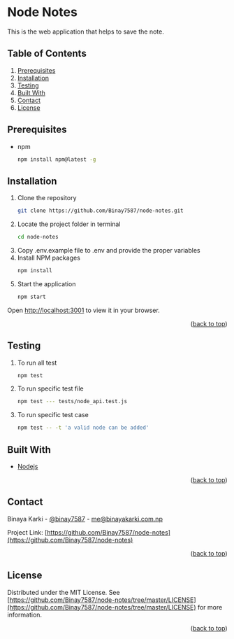 <div id="top"></div>

# Node Notes
This is the web application that helps to save the note.

<!-- TABLE OF CONTENTS -->
## Table of Contents
  <ol>
    <li><a href="#prerequisites">Prerequisites</a></li>
    <li><a href="#installation">Installation</a></li>
    <li><a href="#testing">Testing</a></li>
    <li><a href="#built-with">Built With</a></li>
    <li><a href="#contact">Contact</a></li>
    <li><a href="#license">License</a></li>
  </ol>

<!-- Prerequisites -->
## Prerequisites
* npm
  ```sh
  npm install npm@latest -g
  ```

<!-- INSTALLATION -->
## Installation

1. Clone the repository
   ```sh
   git clone https://github.com/Binay7587/node-notes.git
   ```
2. Locate the project folder in terminal
   ```sh
   cd node-notes
   ```
3. Copy .env.example file to .env and provide the proper variables
4. Install NPM packages
   ```sh
   npm install
   ```
5. Start the application
   ```sh
   npm start
   ```
Open [http://localhost:3001](http://localhost:3001) to view it in your browser.
<p align="right">(<a href="#top">back to top</a>)</p>

<!-- Testing -->
## Testing
1. To run all test
   ```sh
   npm test
   ```
2. To run specific test file
   ```sh
   npm test --- tests/node_api.test.js
   ```
2. To run specific test case
   ```sh
   npm test -- -t 'a valid node can be added'
   ```

<!-- BUILT WITH -->
## Built With

* [Nodejs](https://nodejs.org/)

<p align="right">(<a href="#top">back to top</a>)</p>

<!-- CONTACT -->
## Contact

Binaya Karki - [@binay7587](https://www.linkedin.com/in/binay7587) - me@binayakarki.com.np

Project Link: [https://github.com/Binay7587/node-notes](https://github.com/Binay7587/node-notes)

<p align="right">(<a href="#top">back to top</a>)</p>

<!-- LICENSE -->
## License

Distributed under the MIT License. See [https://github.com/Binay7587/node-notes/tree/master/LICENSE](https://github.com/Binay7587/node-notes/tree/master/LICENSE) for more information.

<p align="right">(<a href="#top">back to top</a>)</p>
